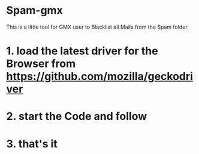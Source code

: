# Spam-gmx

This is a little tool for GMX user to Blacklist all Mails from the Spam folder.
# 1. load the latest driver for the Browser from https://github.com/mozilla/geckodriver
# 2. start the Code and follow
# 3. that's it
